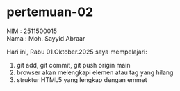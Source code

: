 # pertemuan-02
NIM : 2511500015<br>
Nama : Moh. Sayyid Abraar

Hari ini, Rabu 01.Oktober.2025 saya mempelajari:
<ol>
    <li>git add, git commit, git push origin main</li>
    <li>browser akan melengkapi elemen atau tag yang hilang</li>
    <li>struktur HTML5 yang lengkap dengan emmet</li>
</ol>